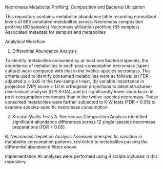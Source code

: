 Necromass Metabolite Profiling: Composition and Bacterial Utilization

This repository contains: 
metabolite abundance table recording normalized levels of 865 annotated metabolites across:
    Necromass composition profiling (60 samples)
    Necromass utilization profiling (65 samples)
Associated metadata for samples and metabolites

Analytical Workflow

1. Differential Abundance Analysis

To identify metabolites consumed by at least one bacterial species, the abundance of metabolites in each post-consumption necromass (spent culture) were compared with that in the twelve-species necromass. The criteria used to identify consumed metabolites were as follows: (a) FDR-adjusted p < 0.05 in the two-sample t-test, (b) variable importance in projection (VIP) score > 1.0 in orthogonal projections to latent structures-discriminant analysis (OPLS-DA), and (c) significantly lower abundance in post-consumption necromass than in the twelve-species necromass. These consumed metabolites were further subjected to K-W tests (FDR < 0.05) to examine species-specific necromass consumption. 


2. Kruskal-Wallis Tests
  A. Necromass Composition Analysis
     Identified significant abundance differences across 12 single-species necromass preparations (FDR < 0.05).

  B. Necromass Depletion Analysis
    Assessed interspecific variation in metabolite consumption patterns, restricted to metabolites passing the differential abundance filters above.

Implementation
All analyses were performed using R scripts included in this repository.
   
